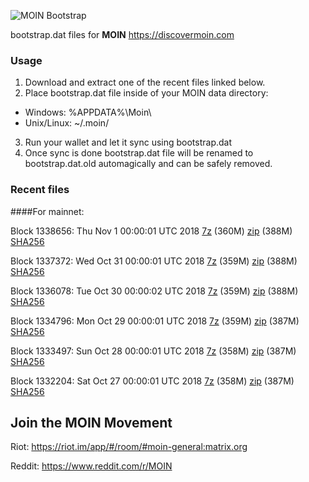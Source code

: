 ![MOIN Bootstrap](https://i.imgur.com/KjM1jMp.jpg)

bootstrap.dat files for **MOIN** https://discovermoin.com

### Usage

1. Download and extract one of the recent files linked below.
2. Place bootstrap.dat file inside of your MOIN data directory:
 - Windows: %APPDATA%\Moin\
 - Unix/Linux: ~/.moin/
3. Run your wallet and let it sync using bootstrap.dat
4. Once sync is done bootstrap.dat file will be renamed to bootstrap.dat.old automagically and can be safely removed.


### Recent files

####For mainnet:

Block 1338656: Thu Nov  1 00:00:01 UTC 2018 [7z](https://transfer.sh/9U4Ys/bootstrap.dat.20181101.7z) (360M) [zip](https://transfer.sh/tDlWv/bootstrap.dat.20181101.zip) (388M) [SHA256](https://transfer.sh/I3y0K/sha256.txt)

Block 1337372: Wed Oct 31 00:00:01 UTC 2018 [7z](https://transfer.sh/16fcPP/bootstrap.dat.20181031.7z) (359M) [zip](https://transfer.sh/gO1br/bootstrap.dat.20181031.zip) (388M) [SHA256](https://transfer.sh/sKXkX/sha256.txt)

Block 1336078: Tue Oct 30 00:00:02 UTC 2018 [7z](https://transfer.sh/9GI4m/bootstrap.dat.20181030.7z) (359M) [zip](https://transfer.sh/WEpwz/bootstrap.dat.20181030.zip) (388M) [SHA256](https://transfer.sh/SEtqk/sha256.txt)

Block 1334796: Mon Oct 29 00:00:01 UTC 2018 [7z](https://transfer.sh/y5ii0/bootstrap.dat.20181029.7z) (359M) [zip](https://transfer.sh/18b9k/bootstrap.dat.20181029.zip) (387M) [SHA256](https://transfer.sh/Q8mbt/sha256.txt)

Block 1333497: Sun Oct 28 00:00:01 UTC 2018 [7z](https://transfer.sh/JgSKN/bootstrap.dat.20181028.7z) (358M) [zip](https://transfer.sh/y2QdF/bootstrap.dat.20181028.zip) (387M) [SHA256](https://transfer.sh/tVwZl/sha256.txt)

Block 1332204: Sat Oct 27 00:00:01 UTC 2018 [7z](https://transfer.sh/ICHSa/bootstrap.dat.20181027.7z) (358M) [zip](https://transfer.sh/IhQIF/bootstrap.dat.20181027.zip) (387M) [SHA256](https://transfer.sh/CtJFs/sha256.txt)

## Join the MOIN Movement

Riot: https://riot.im/app/#/room/#moin-general:matrix.org

Reddit: https://www.reddit.com/r/MOIN
